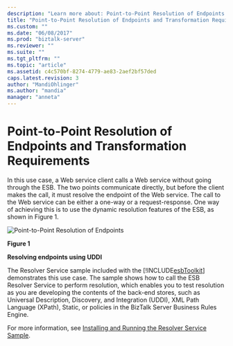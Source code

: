```yaml
---
description: "Learn more about: Point-to-Point Resolution of Endpoints and Transformation Requirements"
title: "Point-to-Point Resolution of Endpoints and Transformation Requirements | Microsoft Docs"
ms.custom: ""
ms.date: "06/08/2017"
ms.prod: "biztalk-server"
ms.reviewer: ""
ms.suite: ""
ms.tgt_pltfrm: ""
ms.topic: "article"
ms.assetid: c4c570bf-8274-4779-ae83-2aef2bf57ded
caps.latest.revision: 3
author: "MandiOhlinger"
ms.author: "mandia"
manager: "anneta"
---
```

# Point-to-Point Resolution of Endpoints and Transformation Requirements
In this use case, a Web service client calls a Web service without going through the ESB. The two points communicate directly, but before the client makes the call, it must resolve the endpoint of the Web service. The call to the Web service can be either a one-way or a request-response. One way of achieving this is to use the dynamic resolution features of the ESB, as shown in Figure 1.  
  
 ![Point&#45;to&#45;Point Resolution of Endpoints](../esb-toolkit/media/ch3-pointtopoint.gif "Ch3-PointToPoint")  
  
 **Figure 1**  
  
 **Resolving endpoints using UDDI**  
  
 The Resolver Service sample included with the [!INCLUDE[esbToolkit](../includes/esbtoolkit-md.md)] demonstrates this use case. The sample shows how to call the ESB Resolver Service to perform resolution, which enables you to test resolution as you are developing the contents of the back-end stores, such as Universal Description, Discovery, and Integration (UDDI), XML Path Language (XPath), Static, or policies in the BizTalk Server Business Rules Engine.  
  
 For more information, see [Installing and Running the Resolver Service Sample](../esb-toolkit/installing-and-running-the-resolver-service-sample.md).
